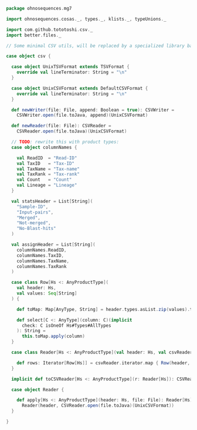 
```scala
package ohnosequences.mg7

import ohnosequences.cosas._, types._, klists._, typeUnions._

import com.github.tototoshi.csv._
import better.files._

// Some minimal CSV utils, will be replaced by a specialized library based on cosas

case object csv {

  case object UnixTSVFormat extends TSVFormat {
    override val lineTerminator: String = "\n"
  }

  case object UnixCSVFormat extends DefaultCSVFormat {
    override val lineTerminator: String = "\n"
  }

  def newWriter(file: File, append: Boolean = true): CSVWriter =
    CSVWriter.open(file.toJava, append)(UnixCSVFormat)

  def newReader(file: File): CSVReader =
    CSVReader.open(file.toJava)(UnixCSVFormat)

  // TODO: rewrite this with product types:
  case object columnNames {

    val ReadID  = "Read-ID"
    val TaxID   = "Tax-ID"
    val TaxName = "Tax-name"
    val TaxRank = "Tax-rank"
    val Count   = "Count"
    val Lineage = "Lineage"
  }

  val statsHeader = List[String](
    "Sample-ID",
    "Input-pairs",
    "Merged",
    "Not-merged",
    "No-Blast-hits"
  )

  val assignHeader = List[String](
    columnNames.ReadID,
    columnNames.TaxID,
    columnNames.TaxName,
    columnNames.TaxRank
  )

  case class Row[Hs <: AnyProductType](
    val header: Hs,
    val values: Seq[String]
  ) {

    def toMap: Map[AnyType, String] = header.types.asList.zip(values).toMap

    def select[C <: AnyType](column: C)(implicit
      check: C isOneOf Hs#Types#AllTypes
    ): String =
      this.toMap.apply(column)
  }

  case class Reader[Hs <: AnyProductType](val header: Hs, val csvReader: CSVReader) {

    def rows: Iterator[Row[Hs]] = csvReader.iterator.map { Row(header, _) }
  }

  implicit def toCSVReader[Hs <: AnyProductType](r: Reader[Hs]): CSVReader = r.csvReader

  case object Reader {

    def apply[Hs <: AnyProductType](header: Hs, file: File): Reader[Hs] =
      Reader(header, CSVReader.open(file.toJava)(UnixCSVFormat))
  }

}

```




[main/scala/mg7/bio4j/bundle.scala]: bio4j/bundle.scala.md
[main/scala/mg7/bio4j/taxonomyTree.scala]: bio4j/taxonomyTree.scala.md
[main/scala/mg7/bio4j/titanTaxonomyTree.scala]: bio4j/titanTaxonomyTree.scala.md
[main/scala/mg7/csv.scala]: csv.scala.md
[main/scala/mg7/data.scala]: data.scala.md
[main/scala/mg7/dataflow.scala]: dataflow.scala.md
[main/scala/mg7/dataflows/full.scala]: dataflows/full.scala.md
[main/scala/mg7/dataflows/noFlash.scala]: dataflows/noFlash.scala.md
[main/scala/mg7/loquats/1.flash.scala]: loquats/1.flash.scala.md
[main/scala/mg7/loquats/2.split.scala]: loquats/2.split.scala.md
[main/scala/mg7/loquats/3.blast.scala]: loquats/3.blast.scala.md
[main/scala/mg7/loquats/4.assign.scala]: loquats/4.assign.scala.md
[main/scala/mg7/loquats/5.merge.scala]: loquats/5.merge.scala.md
[main/scala/mg7/loquats/6.count.scala]: loquats/6.count.scala.md
[main/scala/mg7/loquats/7.stats.scala]: loquats/7.stats.scala.md
[main/scala/mg7/loquats/8.summary.scala]: loquats/8.summary.scala.md
[main/scala/mg7/package.scala]: package.scala.md
[main/scala/mg7/parameters.scala]: parameters.scala.md
[test/scala/mg7/counts.scala]: ../../../test/scala/mg7/counts.scala.md
[test/scala/mg7/lca.scala]: ../../../test/scala/mg7/lca.scala.md
[test/scala/mg7/pipeline.scala]: ../../../test/scala/mg7/pipeline.scala.md
[test/scala/mg7/taxonomy.scala]: ../../../test/scala/mg7/taxonomy.scala.md